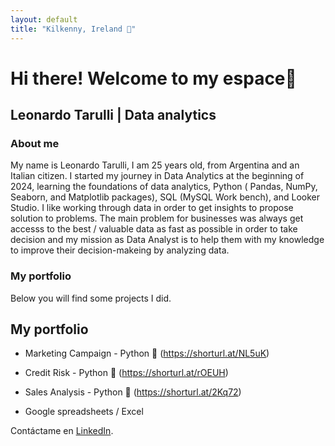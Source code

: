 ```yaml
---
layout: default
title: "Kilkenny, Ireland 📍"
---
```


# Hi there! Welcome to my espace👋
## Leonardo Tarulli | Data analytics
### About me
My name is Leonardo Tarulli, I am 25 years old, from Argentina and an Italian citizen. I started my journey in Data Analytics at the beginning of 2024, learning the foundations of data analytics,  Python ( Pandas, NumPy, Seaborn, and Matplotlib packages), SQL (MySQL Work bench), and Looker Studio. I like working through data in order to get insights to propose solution to problems. The main problem for businesses was always get accesss to the best / valuable data as fast as possible in order to take decision and my mission as Data Analyst is to help them with my knowledge to improve their decision-makeing by analyzing data. 


### My portfolio
Below you will find some projects I did.

## My portfolio  
- Marketing Campaign - Python 🐍 (https://shorturl.at/NL5uK)
- Credit Risk - Python 🐍 (https://shorturl.at/rOEUH)
- Sales Analysis - Python 🐍 (https://shorturl.at/2Kq72)

- Google spreadsheets / Excel

Contáctame en [LinkedIn](https://linkedin.com/in/tuusuario).
